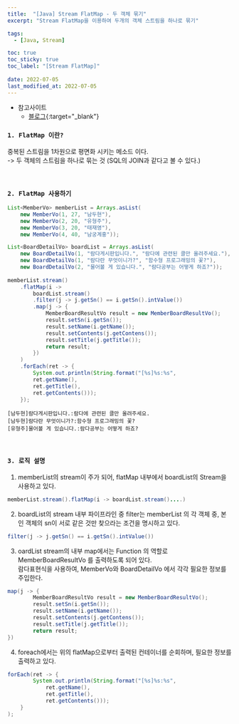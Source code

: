```yaml
---
title:  "[Java] Stream FlatMap - 두 객체 묶기"
excerpt: "Stream FlatMap을 이용하여 두개의 객체 스트림을 하나로 묶기"

tags:
  - [Java, Stream]

toc: true
toc_sticky: true
toc_label: "[Stream FlatMap]"
 
date: 2022-07-05
last_modified_at: 2022-07-05
---
```


- 참고사이트
  - [블로그](https://doohyun.tistory.com/24?category=592214){:target="_blank"}


### ``1. FlatMap 이란?``

중복된 스트림을 1차원으로 평면화 시키는 메소드 이다. <br>
-> 두 객체의 스트림을 하나로 묶는 것 (SQL의 JOIN과 같다고 볼 수 있다.)


<br>

### ``2. FlatMap 사용하기 ``

```java
List<MemberVo> memberList = Arrays.asList(
	new MemberVo(1, 27, "남두현"), 
	new MemberVo(2, 20, "유형주"),
	new MemberVo(3, 20, "태재영"), 
	new MemberVo(4, 40, "남궁계홍"));

List<BoardDetailVo> boardList = Arrays.asList(
	new BoardDetailVo(1, "람다게시판입니다.", "람다에 관련된 클만 올려주세요."),
	new BoardDetailVo(1, "람다란 무엇이니가?", "함수형 프로그래밍의 꽃?"),
	new BoardDetailVo(2, "물어볼 게 있습니다.", "람다공부는 어떻게 하죠?"));
 
memberList.stream()
	.flatMap(i ->
		boardList.stream()
		.filter(j -> j.getSn() == i.getSn().intValue())
		.map(j -> {
			MemberBoardResultVo result = new MemberBoardResultVo();
			result.setSn(i.getSn());
			result.setName(i.getName());
			result.setContents(j.getContens());
			result.setTitle(j.getTitle());
			return result;
		})
	)
	.forEach(ret -> {
		System.out.println(String.format("[%s]%s:%s", 
		ret.getName(), 
		ret.getTitle(), 
		ret.getContents()));
	});

```

```console
[남두현]람다게시판입니다.:람다에 관련된 클만 올려주세요.
[남두현]람다란 무엇이니가?:함수형 프로그래밍의 꽃?
[유형주]물어볼 게 있습니다.:람다공부는 어떻게 하죠?
```

<br>

### ``3. 로직 설명 ``

1) memberList의 stream이 주가 되어, flatMap 내부에서 boardList의 Stream을 사용하고 있다. <br> 

```java
memberList.stream().flatMap(i -> boardList.stream()....)
```


2) boardList의 stream 내부 파이프라인 중 filter는 memberList 의 각 객체 중, 본인 객체의 sn이 서로 같은 것만 찾으라는 조건을 명시하고 있다. <br> 

```java
filter(j -> j.getSn() == i.getSn().intValue())
```


3) oardList stream의 내부 map에서는 Function 의 역할로 MemberBoardResultVo 를 출력하도록 되어 있다. <br>
람다표현식을 사용하여, MemberVo와 BoardDetailVo 에서 각각 필요한 정보를 주입한다.

```java
map(j -> {
		MemberBoardResultVo result = new MemberBoardResultVo();
		result.setSn(i.getSn());
		result.setName(i.getName());
		result.setContents(j.getContens());
		result.setTitle(j.getTitle());
		return result;
})
```


4) foreach에서는 위의 flatMap으로부터 출력된 컨테이너를 순회하며, 필요한 정보를 출력하고 있다. <br>

```java
forEach(ret -> {
		System.out.println(String.format("[%s]%s:%s", 
			ret.getName(), 
			ret.getTitle(), 
			ret.getContents()));
	}
);
```
